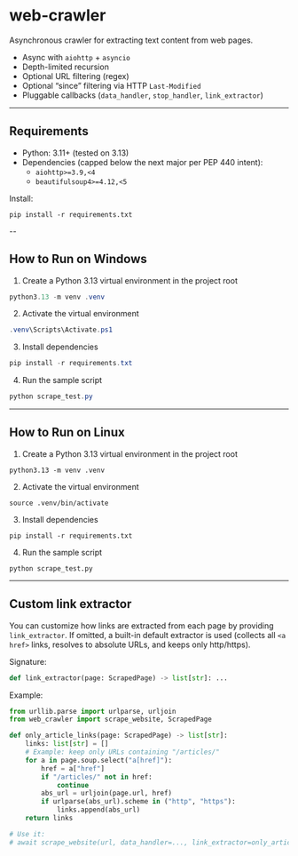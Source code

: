 # web-crawler
Asynchronous crawler for extracting text content from web pages.

- Async with `aiohttp` + `asyncio`
- Depth-limited recursion
- Optional URL filtering (regex)
- Optional “since” filtering via HTTP `Last-Modified`
- Pluggable callbacks (`data_handler`, `stop_handler`, `link_extractor`)

---

## Requirements

- Python: 3.11+ (tested on 3.13)
- Dependencies (capped below the next major per PEP 440 intent):
  - `aiohttp>=3.9,<4`
  - `beautifulsoup4>=4.12,<5`

Install:
```shell
pip install -r requirements.txt
```

--

## How to Run on Windows

1) Create a Python 3.13 virtual environment in the project root
```powershell
python3.13 -m venv .venv
```

2) Activate the virtual environment
```powershell
.venv\Scripts\Activate.ps1
```

3) Install dependencies
```powershell
pip install -r requirements.txt
```

4) Run the sample script
```powershell
python scrape_test.py
```

---

## How to Run on Linux

1) Create a Python 3.13 virtual environment in the project root
```shell
python3.13 -m venv .venv
```

2) Activate the virtual environment
```shell
source .venv/bin/activate
```

3) Install dependencies
```shell
pip install -r requirements.txt
```

4) Run the sample script
```shell
python scrape_test.py
```

---

## Custom link extractor

You can customize how links are extracted from each page by providing `link_extractor`.
If omitted, a built-in default extractor is used (collects all `<a href>` links, resolves to absolute URLs, and keeps only http/https).

Signature:
```python
def link_extractor(page: ScrapedPage) -> list[str]: ...
```

Example:

```python
from urllib.parse import urlparse, urljoin
from web_crawler import scrape_website, ScrapedPage

def only_article_links(page: ScrapedPage) -> list[str]:
    links: list[str] = []
    # Example: keep only URLs containing "/articles/"
    for a in page.soup.select("a[href]"):
        href = a["href"]
        if "/articles/" not in href:
            continue
        abs_url = urljoin(page.url, href)
        if urlparse(abs_url).scheme in ("http", "https"):
            links.append(abs_url)
    return links

# Use it:
# await scrape_website(url, data_handler=..., link_extractor=only_article_links)
```